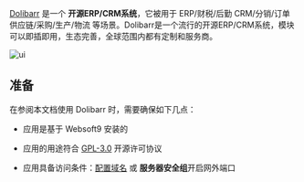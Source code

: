 [Dolibarr](https://www.dolibarr.org/) 是一个 **开源ERP/CRM系统**，它被用于 ERP/财税/后勤 CRM/分销/订单 供应链/采购/生产/物流  等场景。Dolibarr是一个流行的开源ERP/CRM系统，模块可以即插即用，生态完善，全球范围内都有定制和服务商。


![ui](https://libs.websoft9.com/Websoft9/DocsPicture/zh/dolibarr/dolibarr-gui-websoft9.webp)


## 准备

在参阅本文档使用 Dolibarr 时，需要确保如下几点：

- 应用是基于 Websoft9 安装的

- 应用的用途符合 [GPL-3.0](https://opensource.org/licenses/GPL-3.0) 开源许可协议

- 应用具备访问条件：[配置域名](./guide/appsetdomain) 或 **服务器安全组**开启网外端口